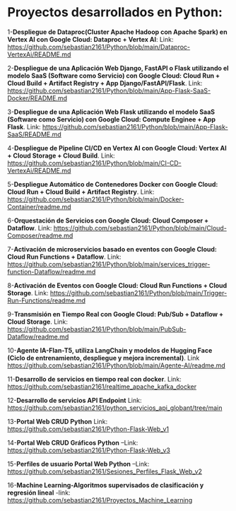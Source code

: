 # Proyectos desarrollados en Python:
1-**Despliegue de Dataproc(Cluster Apache Hadoop con Apache Spark) en Vertex AI con Google Cloud: Dataproc + Vertex AI**: Link: https://github.com/sebastian2161/Python/blob/main/Dataproc-VertexAi/README.md

2-**Despliegue de una Aplicación Web Django, FastAPI o Flask utilizando el modelo SaaS (Software como Servicio) con Google Cloud: Cloud Run + Cloud Build + Artifact Registry + App Django/FastAPI/Flask**. Link: https://github.com/sebastian2161/Python/blob/main/App-Flask-SaaS-Docker/README.md

3-**Despliegue de una Aplicación Web Flask utilizando el modelo SaaS (Software como Servicio) con Google Cloud: Compute Enginee + App Flask**. Link: https://github.com/sebastian2161/Python/blob/main/App-Flask-SaaS/README.md

4-**Despliegue de Pipeline CI/CD en Vertex AI con Google Cloud: Vertex AI + Cloud Storage + Cloud Build**. Link: https://github.com/sebastian2161/Python/blob/main/CI-CD-VertexAi/README.md

5-**Despliegue Automático de Contenedores Docker con Google Cloud: Cloud Run + Cloud Build + Artifact Registry**. Link: https://github.com/sebastian2161/Python/blob/main/Docker-Container/readme.md

6-**Orquestación de Servicios con Google Cloud: Cloud Composer + Dataflow**. Link: https://github.com/sebastian2161/Python/blob/main/Cloud-Composer/readme.md

7-**Activación de microservicios basado en eventos con Google Cloud: Cloud Run Functions + Dataflow**. Link: https://github.com/sebastian2161/Python/blob/main/services_trigger-function-Dataflow/readme.md

8-**Activación de Eventos con Google Cloud: Cloud Run Functions + Cloud Storage**. Link: https://github.com/sebastian2161/Python/blob/main/Trigger-Run-Functions/readme.md

9-**Transmisión en Tiempo Real con Google Cloud: Pub/Sub + Dataflow + Cloud Storage**. Link: https://github.com/sebastian2161/Python/blob/main/PubSub-Dataflow/readme.md

10-**Agente IA-Flan-T5, utiliza LangChain y modelos de Hugging Face (Ciclo de entrenamiento, despliegue y mejora incremental)**. Link https://github.com/sebastian2161/Python/blob/main/Agente-AI/readme.md

11-**Desarrollo de servicios en tiempo real con docker**. Link: https://github.com/sebastian2161/realtime_apache_kafka_docker

12-**Desarrollo de servicios API Endpoint** Link: https://github.com/sebastian2161/python_servicios_api_globant/tree/main

13-**Portal Web CRUD Python** Link: https://github.com/sebastian2161/Python-Flask-Web_v1

14-**Portal Web CRUD Gráficos Python** –Link: https://github.com/sebastian2161/Python-Flask-Web_v3

15-**Perfiles de usuario Portal Web Python** –Link: https://github.com/sebastian2161/Sesiones_Perfiles_Flask_Web_v2

16-**Machine Learning-Algoritmos supervisados de clasificación y regresión lineal** -link: https://github.com/sebastian2161/Proyectos_Machine_Learning
